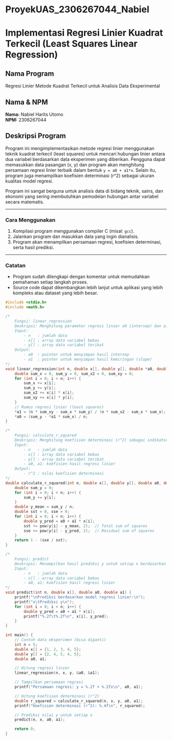 # ProyekUAS_2306267044_Nabiel
# Implementasi Regresi Linier Kuadrat Terkecil (Least Squares Linear Regression)

## Nama Program
Regresi Linier Metode Kuadrat Terkecil untuk Analisis Data Eksperimental

## Nama & NPM
**Nama:** Nabiel Harits Utomo  
**NPM:** 2306267044

## Deskripsi Program
Program ini mengimplementasikan metode regresi linier menggunakan teknik kuadrat terkecil (least squares) untuk mencari hubungan linier antara dua variabel berdasarkan data eksperimen yang diberikan. Pengguna dapat memasukkan data pasangan (x, y) dan program akan menghitung persamaan regresi linier terbaik dalam bentuk `y = a0 + a1*x`. Selain itu, program juga menampilkan koefisien determinasi (r^2) sebagai ukuran kualitas model regresi.

Program ini sangat berguna untuk analisis data di bidang teknik, sains, dan ekonomi yang sering membutuhkan pemodelan hubungan antar variabel secara matematis.

---

### Cara Menggunakan
1. Kompilasi program menggunakan compiler C (misal: `gcc`).
2. Jalankan program dan masukkan data yang ingin dianalisis.
3. Program akan menampilkan persamaan regresi, koefisien determinasi, serta hasil prediksi.

---

### Catatan
- Program sudah dilengkapi dengan komentar untuk memudahkan pemahaman setiap langkah proses.
- Source code dapat dikembangkan lebih lanjut untuk aplikasi yang lebih kompleks atau dataset yang lebih besar.

```c
#include <stdio.h>
#include <math.h>

/*
    Fungsi: linear_regression
    Deskripsi: Menghitung parameter regresi linier a0 (intersep) dan a1 (kemiringan)
    Input:
        - n   : jumlah data
        - x[] : array data variabel bebas
        - y[] : array data variabel terikat
    Output:
        - a0  : pointer untuk menyimpan hasil intersep
        - a1  : pointer untuk menyimpan hasil kemiringan (slope)
*/
void linear_regression(int n, double x[], double y[], double *a0, double *a1) {
    double sum_x = 0, sum_y = 0, sum_x2 = 0, sum_xy = 0;
    for (int i = 0; i < n; i++) {
        sum_x += x[i];
        sum_y += y[i];
        sum_x2 += x[i] * x[i];
        sum_xy += x[i] * y[i];
    }
    // Rumus regresi linier (least squares)
    *a1 = (n * sum_xy - sum_x * sum_y) / (n * sum_x2 - sum_x * sum_x);
    *a0 = (sum_y - *a1 * sum_x) / n;
}

/*
    Fungsi: calculate_r_squared
    Deskripsi: Menghitung koefisien determinasi (r^2) sebagai indikator kecocokan model
    Input:
        - n   : jumlah data
        - x[] : array data variabel bebas
        - y[] : array data variabel terikat
        - a0, a1: koefisien hasil regresi linier
    Output:
        - r^2 : nilai koefisien determinasi
*/
double calculate_r_squared(int n, double x[], double y[], double a0, double a1) {
    double sum_y = 0;
    for (int i = 0; i < n; i++) {
        sum_y += y[i];
    }
    double y_mean = sum_y / n;
    double sst = 0, sse = 0;
    for (int i = 0; i < n; i++) {
        double y_pred = a0 + a1 * x[i];
        sst += pow(y[i] - y_mean, 2);  // Total sum of squares
        sse += pow(y[i] - y_pred, 2);  // Residual sum of squares
    }
    return 1 - (sse / sst);
}

/*
    Fungsi: predict
    Deskripsi: Menampilkan hasil prediksi y untuk setiap x berdasarkan model regresi linier
    Input:
        - n   : jumlah data
        - x[] : array data variabel bebas
        - a0, a1: koefisien hasil regresi linier
*/
void predict(int n, double x[], double a0, double a1) {
    printf("\nPrediksi berdasarkan model regresi linier:\n");
    printf("x\tPrediksi y\n");
    for (int i = 0; i < n; i++) {
        double y_pred = a0 + a1 * x[i];
        printf("%.2f\t%.2f\n", x[i], y_pred);
    }
}

int main() {
    // Contoh data eksperimen (bisa diganti)
    int n = 5;
    double x[] = {1, 2, 3, 4, 5};
    double y[] = {2, 4, 5, 4, 5};
    double a0, a1;

    // Hitung regresi linier
    linear_regression(n, x, y, &a0, &a1);

    // Tampilkan persamaan regresi
    printf("Persamaan regresi: y = %.2f + %.2fx\n", a0, a1);

    // Hitung koefisien determinasi (r^2)
    double r_squared = calculate_r_squared(n, x, y, a0, a1);
    printf("Koefisien determinasi (r^2): %.4f\n", r_squared);

    // Prediksi nilai y untuk setiap x
    predict(n, x, a0, a1);

    return 0;
}

```
